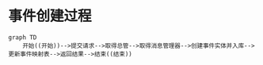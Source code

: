 <!--
Author: 闫刚 (yes7rose@sina.com)
事件创建过程.md (c) 2020
Desc: 事件创建过程
Created:  2020-12-02T12:55:35.008Z
Modified: !date!
-->

# 事件创建过程
```mermaid
graph TD
    开始((开始))-->提交请求-->取得总管-->取得消息管理器-->创建事件实体并入库-->更新事件映射表-->返回结果-->结束((结束))
```